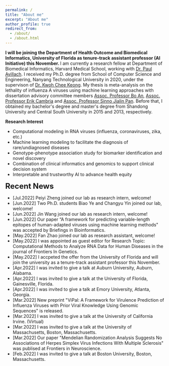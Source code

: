 ```yaml
---
permalink: /
title: "About me"
excerpt: "About me"
author_profile: true
redirect_from: 
  - /about/
  - /about.html
---
```


<b>I will be joining the Department of Health Outcome and Biomedical Informatics, University of Florida as tenure-track assistant professor (AI Initiative) this November. </b> I am currently a research fellow at Department of Biomedical Informatics, Harvard Medical School, working with <a href="https://avillach-lab.hms.harvard.edu/">Dr. Paul Avillach</a>. I received my Ph.D. degree from School of Computer Science and Engineering, Nanyang Technological University in 2020, under the supervison of <a href="https://personal.ntu.edu.sg/asckkwoh/">Dr. Kwoh Chee Keong</a>. My thesis is meta-analysis on the lethality of influenza A viruses using machine learning approaches with dissertation advisory committee members <a href="https://personal.ntu.edu.sg/boan/">Assoc. Professor Bo An</a>,  <a href="https://sentic.net/erikcambria/">Assoc. Professor Erik Cambria</a> and <a href="https://personal.ntu.edu.sg/sinnopan/">Assoc. Professor Sinno Jialin Pan</a>. Before that, I obtained my bachelor's degree and master's degree from Shandong University and Central South University in 2015 and 2013, respectively.

<b>Research Interest</b>
- Computational modeling in RNA viruses (influenza, coronaviruses, zika, etc.)  
- Machine learning modeling to facilitate the diagnosis of rare/undiagnosed diseases
- Genotype-phenotype association study for biomarker identification and novel discovery
- Combination of clinical informatics and genomics to support clinical decision system
- Interpretable and trustworthy AI to advance health equity
 
<font size="5"><b>Recent News</b></font>
- [Jul.2022] Peiyi Zheng joined our lab as research intern, welcome!
- [Jun.2022] Two Ph.D. students Biao Ye and Changyu Yin joined our lab, welcome!
- [Jun.2022] Jin Wang joined our lab as research intern, welcome!
- [Jun.2022] Our paper “A framework for predicting variable-length epitopes of human-adapted viruses using machine learning methods" was accepted by Briefings in Bioinformatics.
- [May.2022] Fan Zhao joined our lab as research assistant, welcome!
- [May.2022] I was appointed as guest editor for Research Topic: Computational Methods to Analyze RNA Data for Human Diseases in the journal of Frontiers In Genetics.
- [May.2022] I accpeted the offer from the University of Florida and will join the university as a tenure-track assistant professor this November.
- [Apr.2022] I was invited to give a talk at Auburn University, Auburn, Alabama.
- [Apr.2022] I was invited to give a talk at the University of Florida, Gainesville, Florida.
- [Apr.2022] I was invited to give a talk at Emory University, Atlanta, Georgia.
- [Mar.2022] New preprint "ViPal: A Framework for Virulence Prediction of Influenza Viruses with Prior Viral Knowledge Using Genomic Sequences" is released.
- [Mar.2022] I was invited to give a talk at the University of California Irvine. (Virtual)
- [Mar.2022] I was invited to give a talk at the University of Massachusetts, Boston, Massachusetts.
- [Mar.2022] Our paper "Mendelian Randomization Analysis Suggests No Associations of Herpes Simplex Virus Infections With Multiple Sclerosis" was publised at Frontiers in Neuroscience.
- [Feb.2022] I was invited to give a talk at Boston University, Boston, Massachusetts.

<script type="text/javascript" id="clustrmaps" src="//clustrmaps.com/map_v2.js?d=n9KHZlK5EQXBBjgFgYGJoe_HJrPsBYTt9mMNoLZNZ5c&cl=ffffff&w=a"></script>
